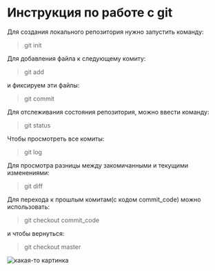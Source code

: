 # Инструкция по работе с git
Для создания локального репозитория нужно запустить команду:
> git init

Для добавления файла к следующему комиту:
> git add

и фиксируем эти файлы:
> git commit

Для отслеживания состояния репозитория, можно ввести команду:
> git status

Чтобы просмотреть все комиты:
> git log

Для просмотра разницы между закомичанными и текущими изменениями:
> git diff

Для перехода к прошлым комитам(с кодом commit_code) можно использовать:
> git checkout commit_code

и чтобы вернуться:
> git checkout master

![какая-то картинка](pic.jpg)
